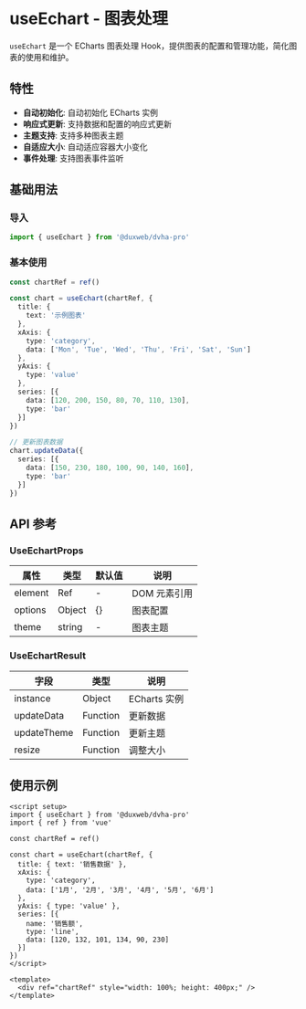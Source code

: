 # useEchart - 图表处理

`useEchart` 是一个 ECharts 图表处理 Hook，提供图表的配置和管理功能，简化图表的使用和维护。

## 特性

- **自动初始化**: 自动初始化 ECharts 实例
- **响应式更新**: 支持数据和配置的响应式更新
- **主题支持**: 支持多种图表主题
- **自适应大小**: 自动适应容器大小变化
- **事件处理**: 支持图表事件监听

## 基础用法

### 导入

```typescript
import { useEchart } from '@duxweb/dvha-pro'
```

### 基本使用

```typescript
const chartRef = ref()

const chart = useEchart(chartRef, {
  title: {
    text: '示例图表'
  },
  xAxis: {
    type: 'category',
    data: ['Mon', 'Tue', 'Wed', 'Thu', 'Fri', 'Sat', 'Sun']
  },
  yAxis: {
    type: 'value'
  },
  series: [{
    data: [120, 200, 150, 80, 70, 110, 130],
    type: 'bar'
  }]
})

// 更新图表数据
chart.updateData({
  series: [{
    data: [150, 230, 180, 100, 90, 140, 160],
    type: 'bar'
  }]
})
```

## API 参考

### UseEchartProps

| 属性    | 类型   | 默认值 | 说明         |
| ------- | ------ | ------ | ------------ |
| element | Ref    | -      | DOM 元素引用 |
| options | Object | {}     | 图表配置     |
| theme   | string | -      | 图表主题     |

### UseEchartResult

| 字段        | 类型     | 说明         |
| ----------- | -------- | ------------ |
| instance    | Object   | ECharts 实例 |
| updateData  | Function | 更新数据     |
| updateTheme | Function | 更新主题     |
| resize      | Function | 调整大小     |

## 使用示例

```vue
<script setup>
import { useEchart } from '@duxweb/dvha-pro'
import { ref } from 'vue'

const chartRef = ref()

const chart = useEchart(chartRef, {
  title: { text: '销售数据' },
  xAxis: {
    type: 'category',
    data: ['1月', '2月', '3月', '4月', '5月', '6月']
  },
  yAxis: { type: 'value' },
  series: [{
    name: '销售额',
    type: 'line',
    data: [120, 132, 101, 134, 90, 230]
  }]
})
</script>

<template>
  <div ref="chartRef" style="width: 100%; height: 400px;" />
</template>
```
